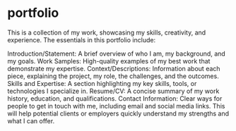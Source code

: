 # portfolio
This is a collection of my work, showcasing my skills, creativity, and experience. The essentials in this portfolio include:

Introduction/Statement: A brief overview of who I am, my background, and my goals.
Work Samples: High-quality examples of my best work that demonstrate my expertise. 
Context/Descriptions: Information about each piece, explaining the project, my role, the challenges, and the outcomes.
Skills and Expertise: A section highlighting my key skills, tools, or technologies I specialize in.
Resume/CV: A concise summary of my work history, education, and qualifications.
Contact Information: Clear ways for people to get in touch with me, including  email and social media links.
This will help potential clients or employers quickly understand my strengths and what I can offer.
